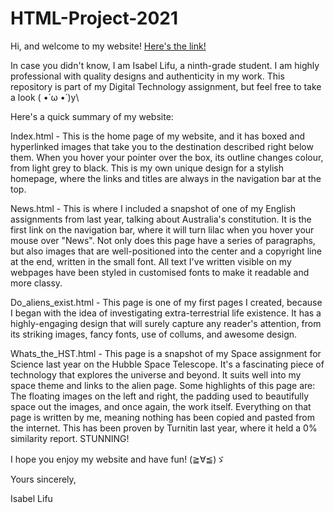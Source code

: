 # HTML-Project-2021
Hi, and welcome to my website! [Here's the link!](https://isabel-lifu-211207-xprado.github.io/HTML-Project-2021/)

In case you didn't know, I am Isabel Lifu, a ninth-grade student. I am highly professional with quality designs and authenticity in my work. This repository is part of my Digital Technology assignment, but feel free to take a look ( •̀ ω •́ )y\


Here's a quick summary of my website:

Index.html - This is the home page of my website, and it has boxed and hyperlinked images that take you to the destination described right below them. When you hover your pointer over the box, its outline changes colour, from light grey to black. This is my own unique design for a stylish homepage, where the links and titles are always in the navigation bar at the top.

News.html - This is where I included a snapshot of one of my English assignments from last year, talking about Australia's constitution. It is the first link on the navigation bar, where it will turn lilac when you hover your mouse over "News". Not only does this page have a series of paragraphs, but also images that are well-positioned into the center and a copyright line at the end, written in the small font. All text I've written visible on my webpages have been styled in customised fonts to make it readable and more classy.

Do_aliens_exist.html - This page is one of my first pages I created, because I began with the idea of investigating extra-terrestrial life existence. It has a highly-engaging design that will surely capture any reader's attention, from its striking images, fancy fonts, use of collums, and awesome design.

Whats_the_HST.html - This page is a snapshot of my Space assignment for Science last year on the Hubble Space Telescope. It's a fascinating piece of technology that explores the universe and beyond. It suits well into my space theme and links to the alien page. Some highlights of this page are: The floating images on the left and right, the padding used to beautifully space out the images, and once again, the work itself. Everything on that page is written by me, meaning nothing has been copied and pasted from the internet. This has been proven by Turnitin last year, where it held a 0% similarity report. STUNNING!


I hope you enjoy my website and have fun! (≧∀≦)ゞ

Yours sincerely, 

Isabel Lifu


